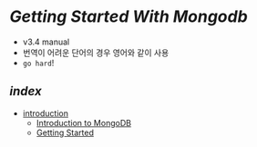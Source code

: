 # _Getting Started With Mongodb_
- v3.4 manual
- 번역이 어려운 단어의 경우 영어와 같이 사용
- `go hard`!

## _index_
- [introduction](https://github.com/jx2lee/getting-started-with-mongodb/tree/main/introduction)
    - [Introduction to MongoDB](https://github.com/jx2lee/getting-started-with-mongodb/tree/main/introduction/introduction-to-mongodb.md)
    - [Getting Started](https://github.com/jx2lee/getting-started-with-mongodb/tree/main/introduction/getting-started.md)
